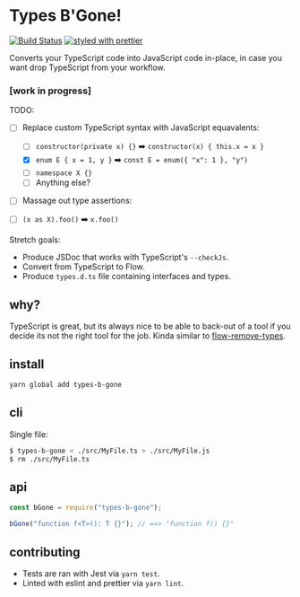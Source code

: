 # Types B'Gone!
[![Build Status](https://travis-ci.org/azz/types-b-gone.svg?branch=master)](https://travis-ci.org/azz/types-b-gone)
[![styled with prettier](https://img.shields.io/badge/styled_with-prettier-ff69b4.svg)](https://github.com/prettier/prettier)


Converts your TypeScript code into JavaScript code in-place, in case you want drop TypeScript from your workflow.

### [work in progress]

TODO:
- [ ] Replace custom TypeScript syntax with JavaScript equavalents:

  - [ ] `constructor(private x) {}` :arrow_right: `constructor(x) { this.x = x }`
  - [x] `enum E { x = 1, y }` :arrow_right: `const E = enum({ "x": 1 }, "y")`
  - [ ] `namespace X {}`
  - [ ] Anything else?

- [ ]  Massage out type assertions:

  - [ ] `(x as X).foo()` :arrow_right: `x.foo()`

Stretch goals:

- Produce JSDoc that works with TypeScript's `--checkJs`.
- Convert from TypeScript to Flow.
- Produce `types.d.ts` file containing interfaces and types.

## why?

TypeScript is great, but its always nice to be able to back-out of a tool if you decide its not the right tool for the job. Kinda similar to [flow-remove-types](https://github.com/flowtype/flow-remove-types).

## install

```bash
yarn global add types-b-gone
```
## cli

Single file:

```bash
$ types-b-gone < ./src/MyFile.ts > ./src/MyFile.js
$ rm ./src/MyFile.ts
```

## api

```js
const bGone = require("types-b-gone");

bGone("function f<T>(): T {}"); // ==> "function f() {}"
```

## contributing

* Tests are ran with Jest via `yarn test`.
* Linted with eslint and prettier via `yarn lint`.

